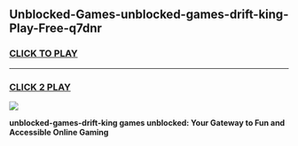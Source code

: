 
## Unblocked-Games-unblocked-games-drift-king-Play-Free-q7dnr
<h3>
<a href="https://premium76.site?title=unblocked-games-drift-king&ref=21A">CLICK TO PLAY</a></h3>
<hr>

<h3>
<a href="https://premium76.site?title=unblocked-games-drift-king&ref=21A">CLICK 2 PLAY</a>
  
</h3>

<a href="https://premium76.site?title=unblocked-games-drift-king&ref=21A"><img src="https://clearcache.store/games.png"></a>


**unblocked-games-drift-king games unblocked: Your Gateway to Fun and Accessible Online Gaming**
